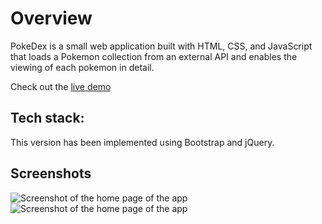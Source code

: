# Overview

PokeDex is a small web application built with HTML, CSS, and JavaScript that loads a Pokemon collection from an external API and enables the viewing of each pokemon in detail.

Check out the [live demo](https://michiyoyo.github.io/pokedex-bs/)

## Tech stack:

This version has been implemented using Bootstrap and jQuery.

## Screenshots

<img src="https://i.ibb.co/18bQ5jc/pokedex.png" alt="Screenshot of the home page of the app">
<img src="https://i.ibb.co/ByqC1QR/pokedex1.png" alt="Screenshot of the home page of the app">
